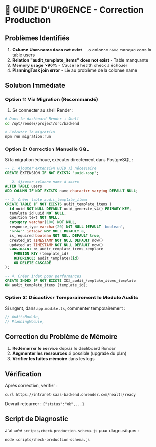 # 🚨 GUIDE D'URGENCE - Correction Production

## Problèmes Identifiés

1. **Column User.name does not exist** - La colonne `name` manque dans la table users
2. **Relation "audit_template_items" does not exist** - Table manquante
3. **Memory usage >90%** - Cause le health check à échouer
4. **PlanningTask join error** - Lié au problème de la colonne name

## Solution Immédiate

### Option 1: Via Migration (Recommandé)

1. Se connecter au shell Render :
```bash
# Dans le dashboard Render → Shell
cd /opt/render/project/src/backend

# Exécuter la migration
npm run migration:run
```

### Option 2: Correction Manuelle SQL

Si la migration échoue, exécuter directement dans PostgreSQL :

```sql
-- 1. Ajouter extension UUID si nécessaire
CREATE EXTENSION IF NOT EXISTS "uuid-ossp";

-- 2. Ajouter colonne name à users
ALTER TABLE users 
ADD COLUMN IF NOT EXISTS name character varying DEFAULT NULL;

-- 3. Créer table audit_template_items
CREATE TABLE IF NOT EXISTS audit_template_items (
  id uuid NOT NULL DEFAULT uuid_generate_v4() PRIMARY KEY,
  template_id uuid NOT NULL,
  question text NOT NULL,
  category varchar(100) NOT NULL,
  response_type varchar(20) NOT NULL DEFAULT 'boolean',
  "order" integer NOT NULL DEFAULT 0,
  is_required boolean NOT NULL DEFAULT true,
  created_at TIMESTAMP NOT NULL DEFAULT now(),
  updated_at TIMESTAMP NOT NULL DEFAULT now(),
  CONSTRAINT FK_audit_template_items_template 
    FOREIGN KEY (template_id) 
    REFERENCES audit_templates(id) 
    ON DELETE CASCADE
);

-- 4. Créer index pour performances
CREATE INDEX IF NOT EXISTS IDX_audit_template_items_template 
ON audit_template_items (template_id);
```

### Option 3: Désactiver Temporairement le Module Audits

Si urgent, dans `app.module.ts`, commenter temporairement :
```typescript
// AuditsModule,
// PlanningModule,
```

## Correction du Problème de Mémoire

1. **Redémarrer le service** depuis le dashboard Render
2. **Augmenter les ressources** si possible (upgrade du plan)
3. **Vérifier les fuites mémoire** dans les logs

## Vérification

Après correction, vérifier :
```bash
curl https://intranet-saas-backend.onrender.com/health/ready
```

Devrait retourner : `{"status":"ok",...}`

## Script de Diagnostic

J'ai créé `scripts/check-production-schema.js` pour diagnostiquer :
```bash
node scripts/check-production-schema.js
```